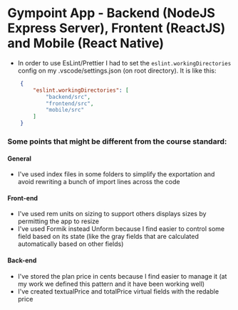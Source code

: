 # Gympoint App - Backend (NodeJS Express Server), Frontent (ReactJS) and Mobile (React Native)

* In order to use EsLint/Prettier I had to set the `eslint.workingDirectories` config on my .vscode/settings.json (on root directory). It is like this:

```json
    {
        "eslint.workingDirectories": [
            "backend/src",
            "frontend/src",
            "mobile/src"
        ]
    }
```

### Some points that might be different from the course standard:
#### General
* I've used index files in some folders to simplify the exportation and avoid rewriting a bunch of import lines across the code

#### Front-end
* I've used rem units on sizing to support others displays sizes by permitting the app to resize
* I've used Formik instead Unform because I find easier to control some field based on its state (like the gray fields that are calculated automatically based on other fields)

#### Back-end
* I've stored the plan price in cents because I find easier to manage it (at my work we defined this pattern and it have been working well)
* I've created textualPrice and totalPrice virtual fields with the redable price